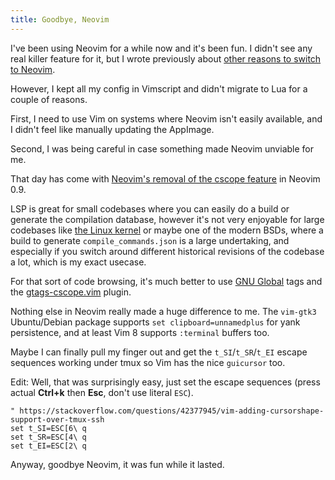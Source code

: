 ```yaml
---
title: Goodbye, Neovim
---
```


I've been using Neovim for a while now and it's been fun. I didn't see any real killer feature for it, but I wrote previously about [other reasons to switch to Neovim](other-reasons-to-switch-to-neovim).

However, I kept all my config in Vimscript and didn't migrate to Lua for a couple of reasons.

First, I need to use Vim on systems where Neovim isn't easily available, and I didn't feel like manually updating the AppImage.

Second, I was being careful in case something made Neovim unviable for me.

That day has come with [Neovim's removal of the cscope feature](https://github.com/neovim/neovim/pull/20545) in Neovim 0.9.

LSP is great for small codebases where you can easily do a build or generate the compilation database, however it's not very enjoyable for large codebases like [the Linux kernel](https://git.kernel.org/pub/scm/linux/kernel/git/torvalds/linux.git/) or maybe one of the modern BSDs, where a build to generate `compile_commands.json` is a large undertaking, and especially if you switch around different historical revisions of the codebase a lot, which is my exact usecase.

For that sort of code browsing, it's much better to use [GNU Global](https://www.gnu.org/software/global/) tags and the [gtags-cscope.vim](https://cvs.savannah.gnu.org/viewvc/*checkout*/global/global/gtags-cscope.vim) plugin.

Nothing else in Neovim really made a huge difference to me. The `vim-gtk3` Ubuntu/Debian package supports `set clipboard=unnamedplus` for yank persistence, and at least Vim 8 supports `:terminal` buffers too.

Maybe I can finally pull my finger out and get the `t_SI`/`t_SR`/`t_EI` escape sequences working under tmux so Vim has the nice `guicursor` too.

Edit: Well, that was surprisingly easy, just set the escape sequences (press actual **Ctrl+k** then **Esc**, don't use literal `ESC`).

```
" https://stackoverflow.com/questions/42377945/vim-adding-cursorshape-support-over-tmux-ssh
set t_SI=ESC[6\ q
set t_SR=ESC[4\ q
set t_EI=ESC[2\ q
```

Anyway, goodbye Neovim, it was fun while it lasted.
